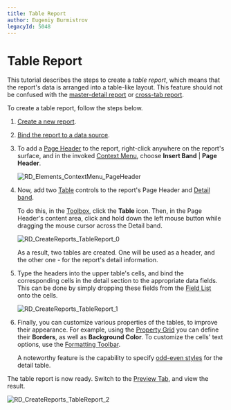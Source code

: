 ```yaml
---
title: Table Report
author: Eugeniy Burmistrov
legacyId: 5048
---
```

# Table Report
This tutorial describes the steps to create a _table report_, which means that the report's data is arranged into a table-like layout. This feature should not be confused with the [master-detail report](master-detail-report.md) or [cross-tab report](cross-tab-report.md).

To create a table report, follow the steps below.
1. [Create a new report](../basic-operations/create-a-new-report.md).
2. [Bind the report to a data source](../binding-a-report-to-data.md).
3. To add a [Page Header](../../report-designer-reference/report-bands/page-header-and-footer.md) to the report, right-click anywhere on the report's surface, and in the invoked [Context Menu](../../report-designer-reference/report-designer-ui/context-menu.md), choose **Insert Band** | **Page Header**.
	
	![RD_Elements_ContextMenu_PageHeader](../../../../../images/img11092.png)
4. Now, add two [Table](../../report-designer-reference/report-controls/table.md) controls to the report's Page Header and [Detail band](../../report-designer-reference/report-bands/detail-band.md).
	
	To do this, in the [Toolbox](../../report-designer-reference/report-designer-ui/control-toolbox.md), click the **Table** icon. Then, in the Page Header's content area, click and hold down the left mouse button while dragging the mouse cursor across the Detail band.
	
	![RD_CreateReports_TableReport_0](../../../../../images/img8344.png)
	
	As a result, two tables are created. One will be used as a header, and the other one - for the report's detail information.
5. Type the headers into the upper table's cells, and bind the corresponding cells in the detail section to the appropriate data fields. This can be done by simply dropping these fields from the [Field List](../../report-designer-reference/report-designer-ui/field-list.md) onto the cells.
	
	![RD_CreateReports_TableReport_1](../../../../../images/img8345.png)
6. Finally, you can customize various properties of the tables, to improve their appearance. For example, using the [Property Grid](../../report-designer-reference/report-designer-ui/property-grid.md) you can define their **Borders**, as well as **Background Color**. To customize the cells' text options, use the [Formatting Toolbar](../../report-designer-reference/report-designer-ui/formatting-toolbar.md).
	
	A noteworthy feature is the capability to specify [odd-even styles](../styles-and-conditional-formatting/use-odd-and-even-styles.md) for the detail table.

The table report is now ready. Switch to the [Preview Tab](../../report-designer-reference/report-designer-ui/preview-tab.md), and view the result.

![RD_CreateReports_TableReport_2](../../../../../images/img8346.png)